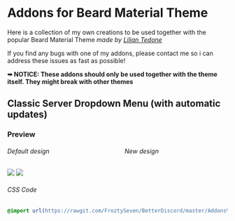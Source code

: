 
# Addons for Beard Material Theme
Here is a collection of my own creations to be used together with the popular Beard Material Theme *made by [Lilian Tedone](https://github.com/BeardDesign1)*

If you find any bugs with one of my addons, please contact me so i can address these issues as fast as possible!


**__➥ NOTICE: These addons should only be used together with the theme itself. They might break with other themes__**
    
    
    
## Classic Server Dropdown Menu (with automatic updates)

### Preview
###### Default design             New design

![](https://vgy.me/1UoDEF.gif) ![](https://vgy.me/lml6YC.gif)


###### CSS Code
```css
@import url(https://rawgit.com/FroztySeven/BetterDiscord/master/Addons%20for%20Beard%20Material%20Theme/.css/ClassicServerDropdownMenu.css);
```
